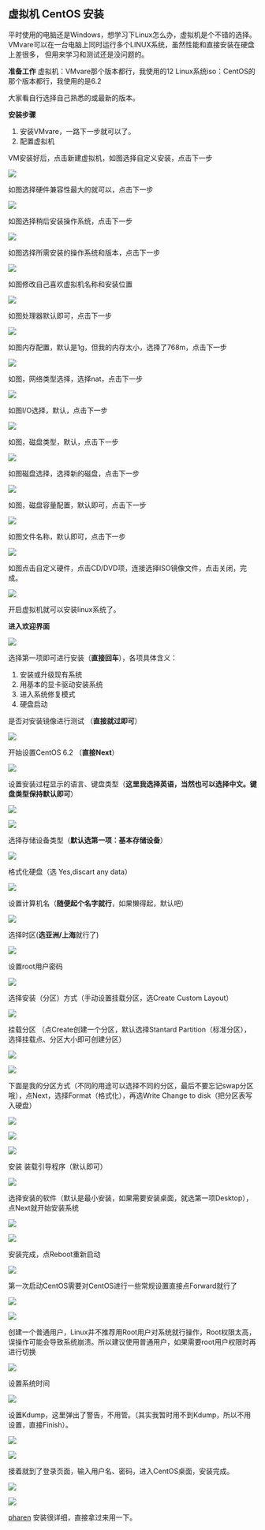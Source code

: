 ## 虚拟机 CentOS 安装

平时使用的电脑还是Windows，想学习下Linux怎么办，虚拟机是个不错的选择。VMvare可以在一台电脑上同时运行多个LINUX系统，虽然性能和直接安装在硬盘上差很多， 但用来学习和测试还是没问题的。

**准备工作**
虚拟机：VMvare那个版本都行，我使用的12
Linux系统iso：CentOS的那个版本都行，我使用的是6.2

大家看自行选择自己熟悉的或最新的版本。


**安装步骤**

1. 安装VMvare，一路下一步就可以了。
2. 配置虚拟机

VM安装好后，点击新建虚拟机，如图选择自定义安装，点击下一步

![](resources/xnj1.png)

如图选择硬件兼容性最大的就可以，点击下一步

![](resources/xnj2.png)

如图选择稍后安装操作系统，点击下一步

![](resources/xnj3.png)

如图选择所需安装的操作系统和版本，点击下一步

![](resources/xnj4.png)

如图修改自己喜欢虚拟机名称和安装位置

![](resources/xnj5.png)

如图处理器默认即可，点击下一步

![](resources/xnj6.png)

如图内存配置，默认是1g，但我的内存太小，选择了768m，点击下一步

![](resources/xnj7.png)

如图，网络类型选择，选择nat，点击下一步

![](resources/xnj8.png)

如图I/O选择，默认，点击下一步

![](resources/xnj9.png)

如图，磁盘类型，默认，点击下一步

![](resources/xnj10.png)

如图磁盘选择，选择新的磁盘，点击下一步

![](resources/xnj11.png)

如图，磁盘容量配置，默认即可，点击下一步

![](resources/xnj12.png)

如图文件名称，默认即可，点击下一步

![](resources/xnj13.png)

如图点击自定义硬件，点击CD/DVD项，连接选择ISO镜像文件，点击关闭，完成。

![](resources/xnj14.png)

开启虚拟机就可以安装linux系统了。

**进入欢迎界面**

![](resources/xnj15.png)

选择第一项即可进行安装（**直接回车**），各项具体含义：

1. 安装或升级现有系统
2. 用基本的显卡驱动安装系统
3. 进入系统修复模式
4. 硬盘启动

是否对安装镜像进行测试 （**直接就过即可**）

![](resources/xnj16.png)


开始设置CentOS 6.2 （**直接Next**）

![](resources/xnj17.png)


设置安装过程显示的语言、键盘类型（**这里我选择英语，当然也可以选择中文。键盘类型保持默认即可**）

![](resources/xnj18.png)

![](resources/xnj19.png)


选择存储设备类型（**默认选第一项：基本存储设备**）

![](resources/xnj20.png)

格式化硬盘（选 Yes,discart any data）

![](resources/xnj21.png)

设置计算机名（**随便起个名字就行**，如果懒得起，默认吧）

![](resources/xnj22.png)

选择时区(**选亚洲/上海**就行了)

![](resources/xnj23.png)

设置root用户密码

![](resources/xnj24.png)

选择安装（分区）方式（手动设置挂载分区，选Create Custom Layout）

![](resources/xnj25.png)

挂载分区 （点Create创建一个分区，默认选择Stantard Partition（标准分区），选择挂载点、分区大小即可创建分区）

![](resources/xnj26.png)

![](resources/xnj27.png)

下面是我的分区方式（不同的用途可以选择不同的分区，最后不要忘记swap分区哦），点Next，选择Format（格式化），再选Write Change to disk（把分区表写入硬盘）

![](resources/xnj28.png)

![](resources/xnj29.png)

![](resources/xnj30.png)

安装 装载引导程序（默认即可）

![](resources/xnj31.png)

选择安装的软件（默认是最小安装，如果需要安装桌面，就选第一项Desktop），点Next就开始安装系统

![](resources/xnj32.png)

![](resources/xnj33.png)

安装完成，点Reboot重新启动

![](resources/xnj34.png)

第一次启动CentOS需要对CentOS进行一些常规设置直接点Forward就行了

![](resources/xnj35.png)

![](resources/xnj36.png)

创建一个普通用户，Linux并不推荐用Root用户对系统就行操作，Root权限太高，误操作可能会导致系统崩溃。所以建议使用普通用户，如果需要root用户权限时再进行切换

![](resources/xnj37.png)

设置系统时间

![](resources/xnj38.png)

设置Kdump，这里弹出了警告，不用管。（其实我暂时用不到Kdump，所以不用设置，直接Finish）。

![](resources/xnj39.png)

![](resources/xnj40.png)

接着就到了登录页面，输入用户名、密码，进入CentOS桌面，安装完成。

![](resources/xnj41.png)

![](resources/xnj42.png)


[pharen](https://link.zhihu.com/?target=http%3A//www.cnblogs.com/pharen/archive/2012/02/06/2339322.html) 安装很详细，直接拿过来用一下。